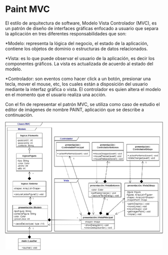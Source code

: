 # Paint MVC

El estilo de arquitectura de software, Modelo Vista Controlador (MVC), es un patrón de diseño de interfaces gráficas enfocado a usuario que separa la aplicación en tres diferentes responsabilidades que son:

  *Modelo: representa la lógica del negocio, el estado de la aplicación, contiene los objetos de dominio o estructuras de datos relacionados.  

  *Vista: es lo que puede observar el usuario de la aplicación, es decir los componentes gráficos. La vista es actualizada de acuerdo al estado del modelo.  

  *Controlador: son eventos como hacer click a un botón, presionar una tecla, mover el mouse, etc,  los cuales  están a disposición del usuario mediante la interfaz gráfica o
  vista. El controlador es quien altera el modelo en el momento que el usuario realiza una acción.  

Con el fin de representar el patrón MVC, se utiliza como caso de estudio el editor de imágenes de nombre PAINT, aplicación que se describe a continuación.

![alt text](https://raw.githubusercontent.com/willfs144/Paint/master/MVC2%20.png)
